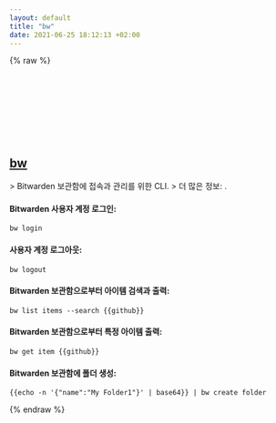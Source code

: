 ```yaml
---
layout: default
title: "bw"
date: 2021-06-25 18:12:13 +02:00
---
```

{% raw %}
<h2 id="bw">
  <a href="/ko/common/bw.html">bw</a> <a href="#bw"><svg class="icon">
    <use href="/assets/images/unicode_sprite.svg#link" />
  </svg></a>
</h2>
> Bitwarden 보관함에 접속과 관리를 위한 CLI.
> 더 많은 정보: <https://help.bitwarden.com/article/cli/>.

#### Bitwarden 사용자 계정 로그인:
```shell
bw login
```
#### 사용자 계정 로그아웃:
```shell
bw logout
```
#### Bitwarden 보관함으로부터 아이템 검색과 출력:
```shell
bw list items --search {{github}}
```
#### Bitwarden 보관함으로부터 특정 아이템 출력:
```shell
bw get item {{github}}
```
#### Bitwarden 보관함에 폴더 생성:
```shell
{{echo -n '{"name":"My Folder1"}' | base64}} | bw create folder
```
{% endraw %}